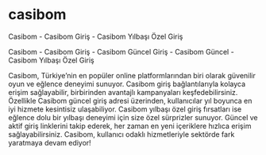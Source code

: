 # casibom
Casibom - Casibom Giriş - Casibom Yılbaşı Özel Giriş

Casibom - Casibom Giriş - Casibom Güncel Giriş - Casibom Güncel - Casibom Yılbaşı Özel Giriş

Casibom, Türkiye’nin en popüler online platformlarından biri olarak güvenilir oyun ve eğlence deneyimi sunuyor. Casibom giriş bağlantılarıyla kolayca erişim sağlayabilir, birbirinden avantajlı kampanyaları keşfedebilirsiniz. Özellikle Casibom güncel giriş adresi üzerinden, kullanıcılar yıl boyunca en iyi hizmete kesintisiz ulaşabiliyor. Casibom yılbaşı özel giriş fırsatları ise eğlence dolu bir yılbaşı deneyimi için size özel sürprizler sunuyor. Güncel ve aktif giriş linklerini takip ederek, her zaman en yeni içeriklere hızlıca erişim sağlayabilirsiniz. Casibom, kullanıcı odaklı hizmetleriyle sektörde fark yaratmaya devam ediyor!
